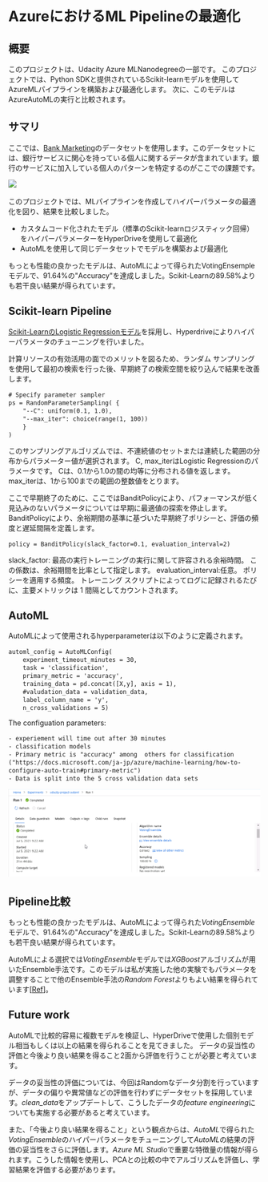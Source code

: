 # AzureにおけるML Pipelineの最適化

## 概要
このプロジェクトは、Udacity Azure MLNanodegreeの一部です。
このプロジェクトでは、Python SDKと提供されているScikit-learnモデルを使用してAzureMLパイプラインを構築および最適化します。
次に、このモデルはAzureAutoMLの実行と比較されます。

## サマリ
ここでは、<a href='https://automlsamplenotebookdata.blob.core.windows.net/automl-sample-notebook-data/bankmarketing_train.csv'>Bank Marketing</a>のデータセットを使用します。このデータセットには、銀行サービスに関心を持っている個人に関するデータが含まれています。銀行のサービスに加入している個人のパターンを特定するのがここでの課題です。

<img src="https://video.udacity-data.com/topher/2020/September/5f639574_creating-and-optimizing-an-ml-pipeline/creating-and-optimizing-an-ml-pipeline.png"></img>

このプロジェクトでは、MLパイプラインを作成してハイパーパラメータの最適化を図り、結果を比較しました。

- カスタムコード化されたモデル（標準のScikit-learnロジスティック回帰）をハイパーパラメーターをHyperDriveを使用して最適化
- AutoMLを使用して同じデータセットでモデルを構築および最適化

もっとも性能の良かったモデルは、AutoMLによって得られたVotingEnsempleモデルで、91.64%の"Accuracy"を達成しました。Scikit-Learnの89.58%よりも若干良い結果が得られています。

## Scikit-learn Pipeline

<a href="https://scikit-learn.org/stable/modules/generated/sklearn.linear_model.LogisticRegression.html">Scikit-LearnのLogistic Regressionモデル</a>を採用し、Hyperdriveによりハイパーパラメータのチューニングを行いました。

計算リソースの有効活用の面でのメリットを図るため、ランダム サンプリングを使用して最初の検索を行った後、早期終了の検索空間を絞り込んで結果を改善します。

```
# Specify parameter sampler
ps = RandomParameterSampling( {
    "--C": uniform(0.1, 1.0),
    "--max_iter": choice(range(1, 100))
    }
)
```
このサンプリングアルゴリズムでは、不連続値のセットまたは連続した範囲の分布からパラメーター値が選択されます。
C, max_iterはLogistic Regressionのパラメータです。
Cは、0.1から1.0の間の均等に分布される値を返します。
max_iterは、1から100までの範囲の整数値をとります。

ここで早期終了のために、ここではBanditPolicyにより、パフォーマンスが低く見込みのないパラメータについては早期に最適値の探索を停止します。BanditPolicyにより、余裕期間の基準に基づいた早期終了ポリシーと、評価の頻度と遅延間隔を定義します。

```
policy = BanditPolicy(slack_factor=0.1, evaluation_interval=2)
```

slack_factor: 最高の実行トレーニングの実行に関して許容される余裕時間。 この係数は、余裕期間を比率として指定します。
evaluation_interval:任意。 ポリシーを適用する頻度。 トレーニング スクリプトによってログに記録されるたびに、主要メトリックは 1 間隔としてカウントされます。

## AutoML

AutoMLによって使用されるhyperparameterは以下のように定義されます。

```
automl_config = AutoMLConfig(
    experiment_timeout_minutes = 30,
    task = 'classification',
    primary_metric = 'accuracy',
    training_data = pd.concat([X,y], axis = 1),
    #valudation_data = validation_data,
    label_column_name = 'y',
    n_cross_validations = 5)
```

The configuation parameters:
```
- experiement will time out after 30 minutes
- classification models
- Primary metric is "accuracy" among  others for classification ("https://docs.microsoft.com/ja-jp/azure/machine-learning/how-to-configure-auto-train#primary-metric")
- Data is split into the 5 cross validation data sets
```

![](2021-07-05-19-39-09.png)


## Pipeline比較

もっとも性能の良かったモデルは、AutoMLによって得られた*VotingEnsemble*モデルで、91.64%の"Accuracy"を達成しました。Scikit-Learnの89.58%よりも若干良い結果が得られています。

AutoMLによる選択では*VotingEnsemble*モデルでは*XGBoost*アルゴリズムが用いたEnsemble手法です。このモデルは私が実施した他の実験でもパラメータを調整することで他のEnsemble手法の*Random Forest*よりもよい結果を得られています[<a href="https://github.com/HajimeK/machine-learning/blob/master/projects/capstone/report.pdf">Ref</a>]。



## Future work

AutoMLで比較的容易に複数モデルを検証し、HyperDriveで使用した個別モデル相当もしくは以上の結果を得られることを見てきました。
データの妥当性の評価と今後より良い結果を得ること2面から評価を行うことが必要と考えています。

データの妥当性の評価については、今回はRandomなデータ分割を行っていますが、データの偏りや異常値などの評価を行わずにデータセットを採用しています。*clean_data*をアップデートして、こうしたデータの*feature engineering*についても実施する必要があると考えています。

また、「今後より良い結果を得ること」という観点からは、*AutoML*で得られた*VotingEnsemble*のハイパーパラメータをチューニングして*AutoML*の結果の評価の妥当性をさらに評価します。*Azure ML Studio*で重要な特徴量の情報が得られます。こうした情報を使用し、PCAとの比較の中でアルゴリズムを評価し、学習結果を評価する必要があります。